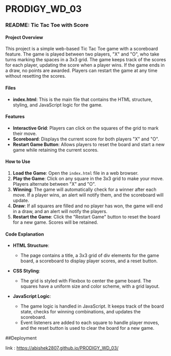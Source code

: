 # PRODIGY_WD_03

### README: Tic Tac Toe with Score

#### Project Overview
This project is a simple web-based Tic Tac Toe game with a scoreboard feature. The game is played between two players, "X" and "O", who take turns marking the spaces in a 3x3 grid. The game keeps track of the scores for each player, updating the score when a player wins. If the game ends in a draw, no points are awarded. Players can restart the game at any time without resetting the scores.

#### Files
- **index.html**: This is the main file that contains the HTML structure, styling, and JavaScript logic for the game.

#### Features
- **Interactive Grid**: Players can click on the squares of the grid to mark their move.
- **Scoreboard**: Displays the current score for both players "X" and "O".
- **Restart Game Button**: Allows players to reset the board and start a new game while retaining the current scores.

#### How to Use
1. **Load the Game**: Open the `index.html` file in a web browser.
2. **Play the Game**: Click on any square in the 3x3 grid to make your move. Players alternate between "X" and "O".
3. **Winning**: The game will automatically check for a winner after each move. If a player wins, an alert will notify them, and the scoreboard will update.
4. **Draw**: If all squares are filled and no player has won, the game will end in a draw, and an alert will notify the players.
5. **Restart the Game**: Click the "Restart Game" button to reset the board for a new game. Scores will be retained.

#### Code Explanation
- **HTML Structure**:
  - The page contains a title, a 3x3 grid of div elements for the game board, a scoreboard to display player scores, and a reset button.
  
- **CSS Styling**:
  - The grid is styled with Flexbox to center the game board. The squares have a uniform size and color scheme, with a grid layout.
  
- **JavaScript Logic**:
  - The game logic is handled in JavaScript. It keeps track of the board state, checks for winning combinations, and updates the scoreboard.
  - Event listeners are added to each square to handle player moves, and the reset button is used to clear the board for a new game.

##Deployment

link :  https://abishek2807.github.io/PRODIGY_WD_03/
